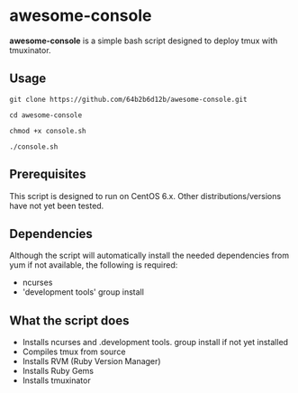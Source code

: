 # awesome-console

**awesome-console** is a simple bash script designed to deploy tmux with tmuxinator.

## Usage

```
git clone https://github.com/64b2b6d12b/awesome-console.git
```

```
cd awesome-console
```

```
chmod +x console.sh 
```

```
./console.sh
```

## Prerequisites

This script is designed to run on CentOS 6.x. Other distributions/versions have not yet been tested.

## Dependencies

Although the script will automatically install the needed dependencies from yum if not available, the following is required:

* ncurses
* 'development tools' group install

## What the script does

* Installs ncurses and .development tools. group install if not yet installed
* Compiles tmux from source
* Installs RVM (Ruby Version Manager)
* Installs Ruby Gems
* Installs tmuxinator
